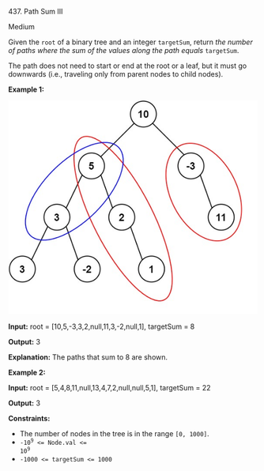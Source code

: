 437\. Path Sum III

Medium

Given the `root` of a binary tree and an integer `targetSum`, return _the number of paths where the sum of the values along the path equals_ `targetSum`.

The path does not need to start or end at the root or a leaf, but it must go downwards (i.e., traveling only from parent nodes to child nodes).

**Example 1:**

![](pathsum3-1-tree.jpg)

**Input:** root = [10,5,-3,3,2,null,11,3,-2,null,1], targetSum = 8

**Output:** 3

**Explanation:** The paths that sum to 8 are shown. 

**Example 2:**

**Input:** root = [5,4,8,11,null,13,4,7,2,null,null,5,1], targetSum = 22

**Output:** 3 

**Constraints:**

*   The number of nodes in the tree is in the range `[0, 1000]`.
*   <code>-10<sup>9</sup> <= Node.val <= 10<sup>9</sup></code>
*   `-1000 <= targetSum <= 1000`